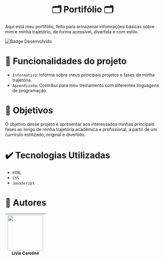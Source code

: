 
<h1 align="center">🗂️ Portifólio 🗂️</h1>

 
 <p>Aqui está meu portifólio, feito para armazenar infomrações básicas sobre mim e minha trajetório, de forma acessível, divertida e com estilo. </p>
 
 
 ![Badge Desenvolvido](https://img.shields.io/badge/STATUS-Periodicamente_Atualizado-green)


 # :hammer: Funcionalidades do projeto

- `Informativo`: Informa sobre meus principais projetos e fases de minha trajetória.
- `Aprendizado`: Contribui para meu treinamento com diferentes linguagens de programação. 

# :eyes: Objetivos

O objetivo desse projeto é apresentar aos interessados minhas principais fases ao longo de minha trajetória acadêmica e profissional, a partir de um currículo estilizado, original e divertido. 

# :heavy_check_mark: Tecnologias Utilizadas

- `HTML`
- `CSS`
- `JavaScript`

# :woman: Autores

| [<img src="https://i.imgur.com/OO9DSbF.jpg" width=115><br><sub>Lívia Caroline</sub>](https://github.com/livinha11) |
| :---: |
